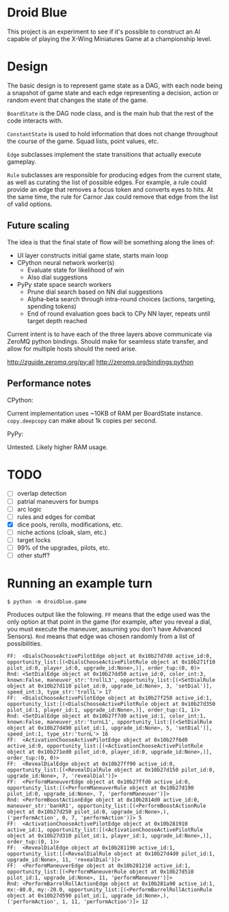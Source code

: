Droid Blue
===

This project is an experiment to see if it's possible to construct an AI 
capable of playing the X-Wing Miniatures Game at a championship level.
   
   
Design
===

The basic design is to represent game state as a DAG, with each node being a 
snapshot of game state and each edge representing a decision, action or random 
event that changes the state of the game.

`BoardState` is the DAG node class, and is the main hub that the rest of the 
code interacts with.

`ConstantState` is used to hold information that does not change throughout the 
course of the game. Squad lists, point values, etc.

`Edge` subclasses implement the state transitions that actually execute 
gameplay. 

`Rule` subclasses are responsible for producing edges from the current state, 
as well as curating the list of possible edges. For example, a rule could 
provide an edge that removes a focus token and converts eyes to hits. At the 
same time, the rule for Carnor Jax could remove that edge from the list of 
valid options. 

Future scaling
---

The idea is that the final state of flow will be something along the lines of:

- UI layer constructs initial game state, starts main loop
- CPython neural network worker(s) 
    - Evaluate state for likelihood of win
    - Also dial suggestions
- PyPy state space search workers
    - Prune dial search based on NN dial suggestions
    - Alpha-beta search through intra-round choices (actions, targeting, spending tokens)
    - End of round evaluation goes back to CPy NN layer, repeats until target depth reached
    
Current intent is to have each of the three layers above communicate via ZeroMQ 
python bindings. Should make for seamless state transfer, and allow for 
multiple hosts should the need arise.

http://zguide.zeromq.org/py:all
http://zeromq.org/bindings:python


Performance notes
---

CPython:

Current implementation uses ~10KB of RAM per BoardState instance. 
`copy.deepcopy` can make about 1k copies per second.

PyPy:

Untested. Likely higher RAM usage.

TODO
===

- [ ] overlap detection
- [ ] patrial maneuvers for bumps
- [ ] arc logic
- [ ] rules and edges for combat
- [x] dice pools, rerolls, modifications, etc.
- [ ] niche actions (cloak, slam, etc.)
- [ ] target locks
- [ ] 99% of the upgrades, pilots, etc.
- [ ] other stuff?

Running an example turn
===

    $ python -m droidblue.game

Produces output like the folowing. `FF` means that the edge used was the only 
option at that point in the game (for example, after you reveal a dial, you 
must execute the maneuver, assuming you don't have Advanced Sensors). `Rnd` 
means that edge was chosen randomly from a list of possibilities.


    FF:  <DialsChooseActivePilotEdge object at 0x10b27d7d0 active_id:0, opportunity_list:[(<DialsChooseActivePilotRule object at 0x10b271f10 pilot_id:0, player_id:0, upgrade_id:None>,)], order_tup:(0, 0)>
    Rnd: <SetDialEdge object at 0x10b27dd50 active_id:0, color_int:3, known:False, maneuver_str:'trollL3', opportunity_list:[(<SetDialRule object at 0x10b27d110 pilot_id:0, upgrade_id:None>, 3, 'setDial')], speed_int:3, type_str:'trollL'> 17
    FF:  <DialsChooseActivePilotEdge object at 0x10b27f250 active_id:1, opportunity_list:[(<DialsChooseActivePilotRule object at 0x10b27d350 pilot_id:1, player_id:1, upgrade_id:None>,)], order_tup:(1, 1)>
    Rnd: <SetDialEdge object at 0x10b27f7d0 active_id:1, color_int:1, known:False, maneuver_str:'turnL1', opportunity_list:[(<SetDialRule object at 0x10b27d490 pilot_id:1, upgrade_id:None>, 5, 'setDial')], speed_int:1, type_str:'turnL'> 16
    FF:  <ActivationChooseActivePilotEdge object at 0x10b27f6d0 active_id:0, opportunity_list:[(<ActivationChooseActivePilotRule object at 0x10b271ed0 pilot_id:0, player_id:0, upgrade_id:None>,)], order_tup:(0, 0)>
    FF:  <RevealDialEdge object at 0x10b27ff90 active_id:0, opportunity_list:[(<RevealDialRule object at 0x10b27d150 pilot_id:0, upgrade_id:None>, 7, 'revealDial')]>
    FF:  <PerformManeuverEdge object at 0x10b27ffd0 active_id:0, opportunity_list:[(<PerformManeuverRule object at 0x10b27d190 pilot_id:0, upgrade_id:None>, 7, 'performManeuver')]>
    Rnd: <PerformBoostActionEdge object at 0x10b2814d0 active_id:0, maneuver_str:'bankR1', opportunity_list:[(<PerformBoostActionRule object at 0x10b27d250 pilot_id:0, upgrade_id:None>,), ('performAction', 0, 7, 'performAction')]> 5
    FF:  <ActivationChooseActivePilotEdge object at 0x10b281910 active_id:1, opportunity_list:[(<ActivationChooseActivePilotRule object at 0x10b27d310 pilot_id:1, player_id:1, upgrade_id:None>,)], order_tup:(0, 1)>
    FF:  <RevealDialEdge object at 0x10b281190 active_id:1, opportunity_list:[(<RevealDialRule object at 0x10b27d4d0 pilot_id:1, upgrade_id:None>, 11, 'revealDial')]>
    FF:  <PerformManeuverEdge object at 0x10b281210 active_id:1, opportunity_list:[(<PerformManeuverRule object at 0x10b27d510 pilot_id:1, upgrade_id:None>, 11, 'performManeuver')]>
    Rnd: <PerformBarrelRollActionEdge object at 0x10b281a90 active_id:1, mx:-80.0, my:-20.0, opportunity_list:[(<PerformBarrelRollActionRule object at 0x10b27d590 pilot_id:1, upgrade_id:None>,), ('performAction', 1, 11, 'performAction')]> 12
